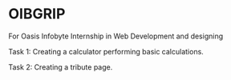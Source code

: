 # OIBGRIP
For Oasis Infobyte Internship in Web Development and designing

Task 1: Creating a calculator performing basic calculations.

Task 2: Creating a tribute page.
